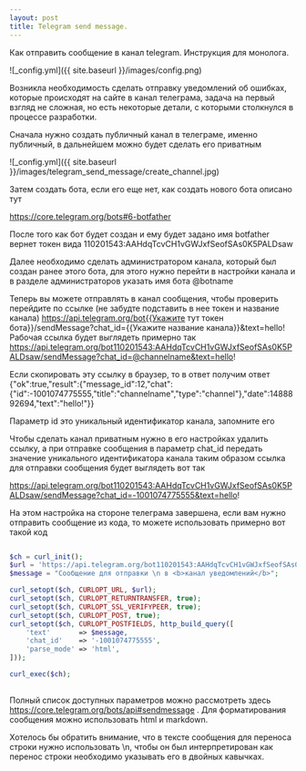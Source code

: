 ```yaml
---
layout: post
title: Telegram send message.
---
```


Как отправить сообщение в канал telegram. Инструкция для монолога.  

![_config.yml]({{ site.baseurl }}/images/config.png)

Возникла необходимость сделать отправку уведомлений об ошибках, которые происходят на сайте в канал телеграма, задача на первый взгляд не сложная, но есть некоторые детали, с которыми столкнулся в процессе разработки.

Сначала нужно создать публичный канал в телеграме, именно публичный, в дальнейшем можно будет сделать его приватным

![_config.yml]({{ site.baseurl }}/images/telegram_send_message/create_channel.jpg)

Затем создать бота, если его еще нет, как создать нового бота описано тут
 
https://core.telegram.org/bots#6-botfather

После того как бот будет создан и ему будет задано имя botfather вернет токен вида 110201543:AAHdqTcvCH1vGWJxfSeofSAs0K5PALDsaw

Далее необходимо сделать администратором канала, который был создан ранее этого бота, для этого нужно перейти в настройки канала и в разделе администраторов указать имя бота @botname

Теперь вы можете отправлять в канал сообщения, чтобы проверить перейдите по ссылке (не забудте подставить в нее токен и название канала)
https://api.telegram.org/bot{{Укажите тут токен бота}}/sendMessage?chat_id={{Укажите название канала}}&text=hello!
Рабочая ссылка будет выглядеть примерно так
https://api.telegram.org/bot110201543:AAHdqTcvCH1vGWJxfSeofSAs0K5PALDsaw/sendMessage?chat_id=@channelname&text=hello!

Если скопировать эту ссылку в браузер, то в ответ получим ответ 
{"ok":true,"result":{"message_id":12,"chat":{"id":-1001074775555,"title":"channelname","type":"channel"},"date":1488892694,"text":"hello!"}}

Параметр id это уникальный идентификатор канала, запомните его

Чтобы сделать канал приватным нужно в его настройках удалить ссылку, а при отправке сообщения в параметр chat_id передать значение уникального идентификатора канала 
таким образом ссылка для отправки сообщения будет выглядеть вот так

https://api.telegram.org/bot110201543:AAHdqTcvCH1vGWJxfSeofSAs0K5PALDsaw/sendMessage?chat_id=-1001074775555&text=hello!

На этом настройка на стороне телеграма завершена, если вам нужно отправить сообщение из кода, то можете использовать примерно вот такой код

```php

$ch = curl_init();
$url = 'https://api.telegram.org/bot110201543:AAHdqTcvCH1vGWJxfSeofSAs0K5PALDsaw/sendMessage';
$message = "Сообщение для отправки \n в <b>канал уведомлений</b>";

curl_setopt($ch, CURLOPT_URL, $url);
curl_setopt($ch, CURLOPT_RETURNTRANSFER, true);
curl_setopt($ch, CURLOPT_SSL_VERIFYPEER, true);
curl_setopt($ch, CURLOPT_POST, true);
curl_setopt($ch, CURLOPT_POSTFIELDS, http_build_query([
    'text'       => $message,
    'chat_id'    => '-1001074775555',
    'parse_mode' => 'html',
]));

curl_exec($ch);
        
```

Полный список доступных параметров можно рассмотреть здесь https://core.telegram.org/bots/api#sendmessage . Для форматирования сообщения можно использовать html и markdown.


Хотелось бы обратить внимание, что в тексте сообщения для переноса строки нужно использовать \n, чтобы он был интерпретирован как перенос
строки необходимо указывать его в двойных кавычках. 
